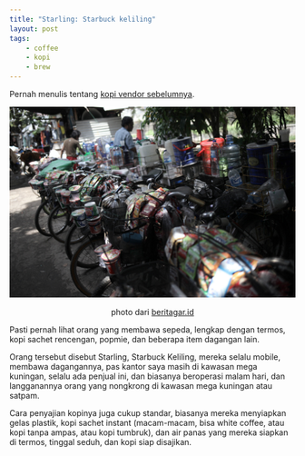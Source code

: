 ```yaml
---
title: "Starling: Starbuck keliling"
layout: post
tags:
    - coffee
    - kopi
    - brew
---
```


Pernah menulis tentang [kopi vendor sebelumnya](/2016/03/03/kopi-vendor/).

![](/images/posts/a73303b8be7b48f4e8237be823b92929ba47eaba.jpg)
<center>photo dari <a href="https://beritagar.id/media/galeri-foto/panggil-mereka-starling">beritagar.id</a></center>


Pasti pernah lihat orang yang membawa sepeda, lengkap dengan termos, kopi sachet rencengan, popmie, dan beberapa item dagangan lain.

Orang tersebut disebut Starling, Starbuck Keliling, mereka selalu mobile, membawa dagangannya, pas kantor saya masih di kawasan mega kuningan, selalu ada penjual ini, dan biasanya beroperasi malam hari, dan langganannya orang yang nongkrong di kawasan mega kuningan atau satpam.

Cara penyajian kopinya juga cukup standar, biasanya mereka menyiapkan gelas plastik, kopi sachet instant (macam-macam, bisa white coffee, atau kopi tanpa ampas, atau kopi tumbruk), dan air panas yang mereka siapkan di termos, tinggal seduh, dan kopi siap disajikan.


